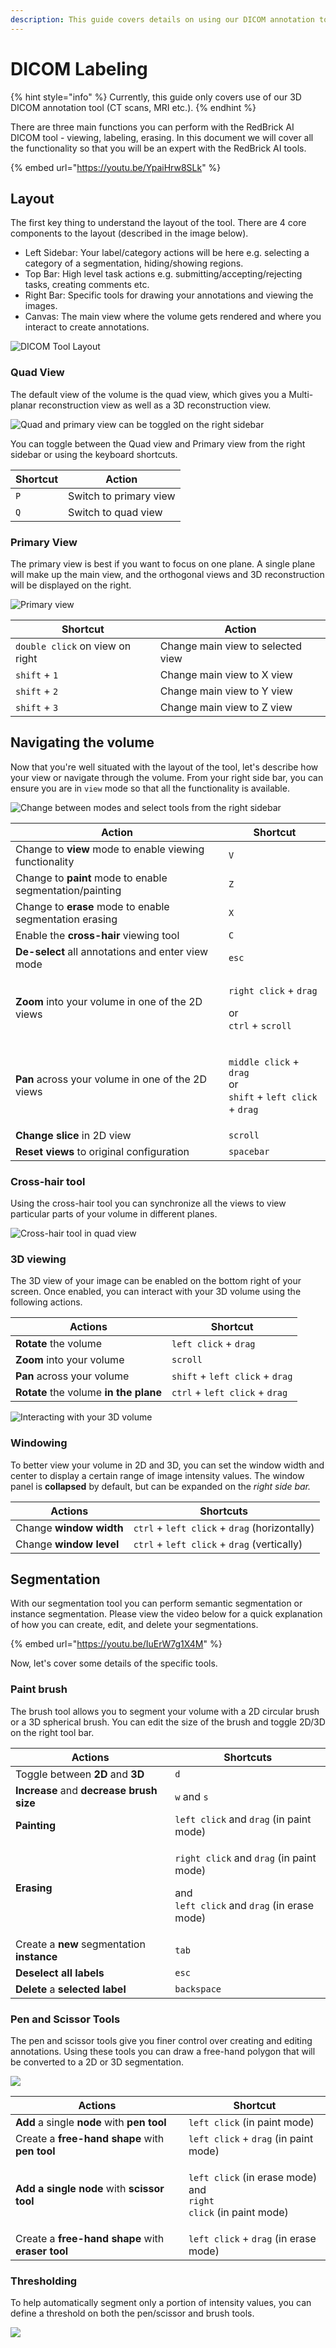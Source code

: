 ```yaml
---
description: This guide covers details on using our DICOM annotation tool.
---
```


# DICOM Labeling

{% hint style="info" %}
Currently, this guide only covers use of our 3D DICOM annotation tool (CT scans, MRI etc.).
{% endhint %}

There are three main functions you can perform with the RedBrick AI DICOM tool - viewing, labeling, erasing. In this document we will cover all the functionality so that you will be an expert with the RedBrick AI tools.&#x20;

{% embed url="https://youtu.be/YpaiHrw8SLk" %}

## Layout

The first key thing to understand the layout of the tool. There are 4 core components to the layout (described in the image below).

* Left Sidebar: Your label/category actions will be here e.g. selecting a category of a segmentation, hiding/showing regions.&#x20;
* Top Bar: High level task actions e.g. submitting/accepting/rejecting tasks, creating comments etc.&#x20;
* Right Bar: Specific tools for drawing your annotations and viewing the images.&#x20;
* Canvas: The main view where the volume gets rendered and where you interact to create annotations.&#x20;

![DICOM Tool Layout](<../../.gitbook/assets/Group 495 (1).png>)

### Quad View

The default view of the volume is the quad view, which gives you a Multi-planar reconstruction view as well as a 3D reconstruction view.&#x20;

![Quad and primary view can be toggled on the right sidebar](<../../.gitbook/assets/Screen Shot 2022-01-12 at 3.30.40 PM.png>)

You can toggle between the Quad view and Primary view from the right sidebar or using the keyboard shortcuts.

| Shortcut | Action                 |
| -------- | ---------------------- |
| `P`      | Switch to primary view |
| `Q`      | Switch to quad view    |

### Primary View

The primary view is best if you want to focus on one plane. A single plane will make up the main view, and the orthogonal views and 3D reconstruction will be displayed on the right.&#x20;

![Primary view ](<../../.gitbook/assets/Screen Recording 2022-01-12 at 03.41.01 PM.gif>)

| Shortcut                        | Action                            |
| ------------------------------- | --------------------------------- |
| `double click` on view on right | Change main view to selected view |
| `shift` + `1`                   | Change main view to X view        |
| `shift` + `2`                   | Change main view to Y view        |
| `shift` + `3`                   | Change main view to Z view        |

## Navigating the volume

Now that you're well situated with the layout of the tool, let's describe how your view or navigate through the volume. From your right side bar, you can ensure you are in `view` mode so that all the functionality is available.&#x20;

![Change between modes and select tools from the right sidebar](<../../.gitbook/assets/Screen Shot 2022-01-12 at 4.08.23 PM.png>)

| Action                                                   | Shortcut                                                                                                                        |
| -------------------------------------------------------- | ------------------------------------------------------------------------------------------------------------------------------- |
| Change to **view** mode to enable viewing functionality  | `V`                                                                                                                             |
| Change to **paint** mode to enable segmentation/painting | `Z`                                                                                                                             |
| Change to **erase** mode to enable segmentation erasing  | `X`                                                                                                                             |
| Enable the **cross-hair** viewing tool                   | `C`                                                                                                                             |
| **De-select** all annotations and enter view mode        | `esc`                                                                                                                           |
| **Zoom** into your volume in one of the 2D views         | <p><code>right click</code> + <code>drag</code> </p><p>or<br><code>ctrl</code> + <code>scroll</code></p>                        |
| **Pan** across your volume in one of the 2D views        | <p><code>middle click</code> + <code>drag</code> <br>or<br><code>shift</code> + <code>left click</code> + <code>drag</code></p> |
| **Change slice** in 2D view                              | `scroll`                                                                                                                        |
| **Reset views** to original configuration                | `spacebar`                                                                                                                      |

### Cross-hair tool

Using the cross-hair tool you can synchronize all the views to view particular parts of your volume in different planes.&#x20;

![Cross-hair tool in quad view](<../../.gitbook/assets/Screen Recording 2022-01-12 at 04.15.21 PM.gif>)

### **3D viewing**

The 3D view of your image can be enabled on the bottom right of your screen. Once enabled, you can interact with your 3D volume using the following actions.&#x20;

| Actions                                | Shortcut                        |
| -------------------------------------- | ------------------------------- |
| **Rotate** the volume                  | `left click` + `drag`           |
| **Zoom** into your volume              | `scroll`                        |
| **Pan** across your volume             | `shift` + `left click` + `drag` |
| **Rotate** the volume **in the plane** | `ctrl` + `left click` + `drag`  |

![Interacting with your 3D volume](<../../.gitbook/assets/Screen Recording 2022-01-12 at 04.22.01 PM.gif>)

### Windowing

To better view your volume in 2D and 3D, you can set the window width and center to display a certain range of image intensity values. The window panel is **collapsed** by default, but can be expanded on the _right side bar._&#x20;

| Actions                 | Shortcuts                                     |
| ----------------------- | --------------------------------------------- |
| Change **window width** | `ctrl` + `left click` + `drag` (horizontally) |
| Change **window level** | `ctrl` + `left click` + `drag` (vertically)   |

## Segmentation

With our segmentation tool you can perform semantic segmentation or instance segmentation. Please view the video below for a quick explanation of how you can create, edit, and delete your segmentations.&#x20;

{% embed url="https://youtu.be/IuErW7g1X4M" %}

Now, let's cover some details of the specific tools.&#x20;

### Paint brush

The brush tool allows you to segment your volume with a 2D circular brush or a 3D spherical brush.    You can edit the size of the brush and toggle 2D/3D on the right tool bar.      &#x20;

| Actions                                    | Shortcuts                                                                                                                                        |
| ------------------------------------------ | ------------------------------------------------------------------------------------------------------------------------------------------------ |
| Toggle between **2D** and **3D**           | `d`                                                                                                                                              |
| **Increase** and **decrease brush size**   | `w` and `s`                                                                                                                                      |
| **Painting**                               | `left click` and `drag` (in paint mode)                                                                                                          |
| **Erasing**                                | <p><code>right click</code> and <code>drag</code> (in paint mode)</p><p>and<br><code>left click</code> and <code>drag</code> (in erase mode)</p> |
| Create a **new** segmentation **instance** | `tab`                                                                                                                                            |
| **Deselect all labels**                    | `esc`                                                                                                                                            |
| **Delete** a **selected** **label**        | `backspace`                                                                                                                                      |

### Pen and Scissor Tools

The pen and scissor tools give you finer control over creating and editing annotations. Using these tools you can draw a free-hand polygon that will be converted to a 2D or 3D segmentation.&#x20;

![](<../../.gitbook/assets/Screen Recording 2022-01-12 at 07.29.39 PM.gif>)

| Actions                                           | Shortcut                                                                                          |
| ------------------------------------------------- | ------------------------------------------------------------------------------------------------- |
| **Add** a single **node** with **pen tool**       | `left click` (in paint mode)                                                                      |
| Create a **free-hand shape** with **pen tool**    | `left click` + `drag` (in paint mode)                                                             |
| **Add a single node** with **scissor tool**       | <p><code>left click</code> (in erase mode)<br>and<br><code>right click</code> (in paint mode)</p> |
| Create a **free-hand shape** with **eraser tool** | `left click` + `drag` (in erase mode)                                                             |

### Thresholding

To help automatically segment only a portion of intensity values, you can define a threshold on both the pen/scissor and brush tools.&#x20;

![](<../../.gitbook/assets/Screen Recording 2022-01-12 at 08.04.58 PM.gif>)
